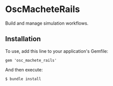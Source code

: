 # OscMacheteRails

Build and manage simulation workflows.

## Installation

To use, add this line to your application's Gemfile:

    gem 'osc_machete_rails'

And then execute:

    $ bundle install

